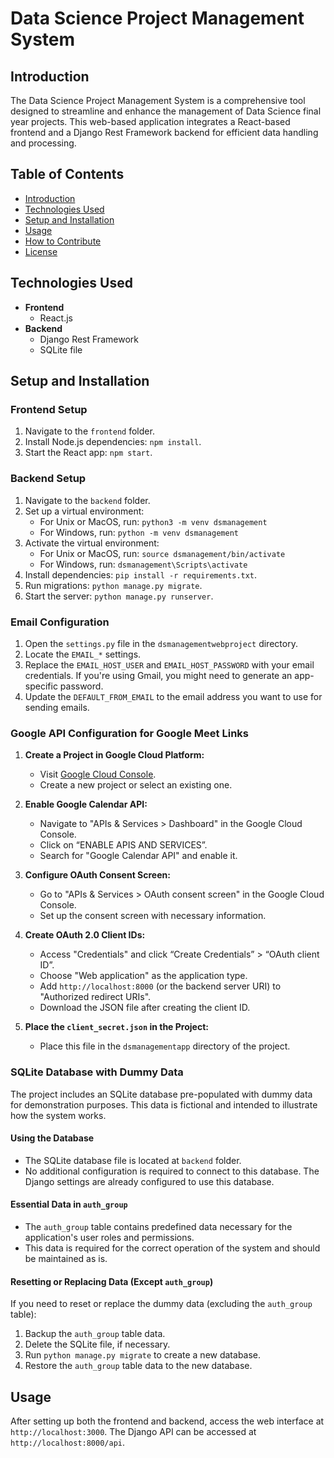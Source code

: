# Data Science Project Management System

## Introduction
The Data Science Project Management System is a comprehensive tool designed to streamline and enhance the management of Data Science final year projects. This web-based application integrates a React-based frontend and a Django Rest Framework backend for efficient data handling and processing.

## Table of Contents
- [Introduction](#introduction)
- [Technologies Used](#technologies-used)
- [Setup and Installation](#setup-and-installation)
- [Usage](#usage)
- [How to Contribute](#how-to-contribute)
- [License](#license)

## Technologies Used
- **Frontend**
  - React.js
- **Backend**
  - Django Rest Framework
  - SQLite file 

## Setup and Installation
### Frontend Setup
1. Navigate to the `frontend` folder.
2. Install Node.js dependencies: `npm install`.
3. Start the React app: `npm start`.
   
### Backend Setup
1. Navigate to the `backend` folder.
2. Set up a virtual environment:
   - For Unix or MacOS, run: `python3 -m venv dsmanagement`
   - For Windows, run: `python -m venv dsmanagement`
3. Activate the virtual environment:
   - For Unix or MacOS, run: `source dsmanagement/bin/activate`
   - For Windows, run: `dsmanagement\Scripts\activate`
4. Install dependencies: `pip install -r requirements.txt`.
5. Run migrations: `python manage.py migrate`.
6. Start the server: `python manage.py runserver`.

### Email Configuration
1. Open the `settings.py` file in the `dsmanagementwebproject` directory.
2. Locate the `EMAIL_*` settings.
3. Replace the `EMAIL_HOST_USER` and `EMAIL_HOST_PASSWORD` with your email credentials. If you're using Gmail, you might need to generate an app-specific password.
4. Update the `DEFAULT_FROM_EMAIL` to the email address you want to use for sending emails.

### Google API Configuration for Google Meet Links
1. **Create a Project in Google Cloud Platform:**
   - Visit [Google Cloud Console](https://console.cloud.google.com/).
   - Create a new project or select an existing one.

2. **Enable Google Calendar API:**
   - Navigate to "APIs & Services > Dashboard" in the Google Cloud Console.
   - Click on “ENABLE APIS AND SERVICES”.
   - Search for "Google Calendar API" and enable it.

3. **Configure OAuth Consent Screen:**
   - Go to "APIs & Services > OAuth consent screen" in the Google Cloud Console.
   - Set up the consent screen with necessary information.

4. **Create OAuth 2.0 Client IDs:**
   - Access "Credentials" and click “Create Credentials” > “OAuth client ID”.
   - Choose "Web application" as the application type.
   - Add `http://localhost:8000` (or the backend server URI) to "Authorized redirect URIs".
   - Download the JSON file after creating the client ID.

5. **Place the `client_secret.json` in the Project:**
   - Place this file in the `dsmanagementapp` directory of the project.
  
### SQLite Database with Dummy Data

The project includes an SQLite database pre-populated with dummy data for demonstration purposes. This data is fictional and intended to illustrate how the system works.

#### Using the Database
- The SQLite database file is located at `backend` folder.
- No additional configuration is required to connect to this database. The Django settings are already configured to use this database.

#### Essential Data in `auth_group`
- The `auth_group` table contains predefined data necessary for the application's user roles and permissions.
- This data is required for the correct operation of the system and should be maintained as is.

#### Resetting or Replacing Data (Except `auth_group`)
If you need to reset or replace the dummy data (excluding the `auth_group` table):
1. Backup the `auth_group` table data.
2. Delete the SQLite file, if necessary.
3. Run `python manage.py migrate` to create a new database.
4. Restore the `auth_group` table data to the new database.


## Usage
After setting up both the frontend and backend, access the web interface at `http://localhost:3000`. The Django API can be accessed at `http://localhost:8000/api`.

